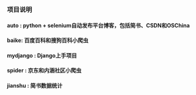 ### 项目说明

#### auto : python + selenium自动发布平台博客，包括简书、CSDN和OSChina
#### baike: 百度百科和搜狗百科小爬虫
#### mydjango : Django上手项目
#### spider : 京东和内涵社区小爬虫
#### jianshu : 简书数据统计